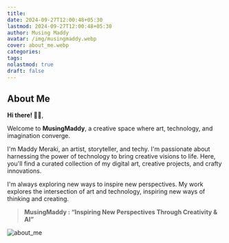 ```yaml
---
title: 
date: 2024-09-27T12:00:48+05:30
lastmod: 2024-09-27T12:00:48+05:30
author: Musing Maddy
avatar: /img/musingmaddy.webp
cover: about_me.webp
categories: 
tags: 
nolastmod: true
draft: false
---
```

## **About Me**

**Hi there! 👋🏻**, 

Welcome to **MusingMaddy**, a creative space where art, technology, and imagination converge.

I'm Maddy Meraki, an artist, storyteller, and techy. I'm passionate about harnessing the power of technology to bring creative visions to life. Here, you'll find a curated collection of my digital art, creative projects, and crafty innovations.

I'm always exploring new ways to inspire new perspectives. My work explores the intersection of art and technology, inspiring new ways of thinking and creating.

> **MusingMaddy : “Inspiring New Perspectives Through Creativity & AI”** 

![about_me](http://musingmaddy.github.io/posts/about_me/about_me_small.webp)
